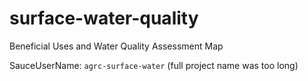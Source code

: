 # surface-water-quality
Beneficial Uses and Water Quality Assessment Map


SauceUserName: `agrc-surface-water` (full project name was too long)

